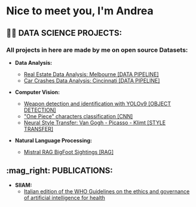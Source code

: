 <h1>Nice to meet you, I'm Andrea </h1>

<h2>👨‍💻 DATA SCIENCE PROJECTS:</h2>

<h3>All projects in here are made by me on open source Datasets:</h3>

- <b>Data Analysis:</b>
  - [Real Estate Data Analysis: Melbourne [DATA PIPELINE]](https://github.com/ANDREAaNAPPI/Real-Estate-Analytics-Melbourne)
  - [Car Crashes Data Analysis: Cincinnati [DATA PIPELINE]](https://github.com/ANDREAaNAPPI/Car-Crashes-Analytics-Cincinnati)


- <b>Computer Vision:</b>
  - [Weapon detection and identification with YOLOv9 [OBJECT DETECTION]](https://github.com/ANDREAaNAPPI/Weapon-detector-YOLOv9)
  - ["One Piece" characters classification [CNN]](https://github.com/ANDREAaNAPPI/One-Piece-CNN/tree/main)
  - [Neural Style Transfer: Van Gogh - Picasso - Klimt [STYLE TRANSFER]](https://github.com/ANDREAaNAPPI/Neural-style-transfer-Van-Gogh---Picasso---Klimt)


- <b>Natural Language Processing:</b>
  - [Mistral RAG BigFoot Sightings [RAG]](https://github.com/ANDREAaNAPPI/RAG-NLP-bigfoot-sighting)

<h2> :mag_right: PUBLICATIONS:</h2>

- <b>SIIAM:</b>
  - [Italian edition of the WHO Guidelines on the ethics and governance of artificial intelligence for health](https://github.com/ANDREAaNAPPI/SIIAM/blob/main/LG-AI-IT-def_1.pdf)
